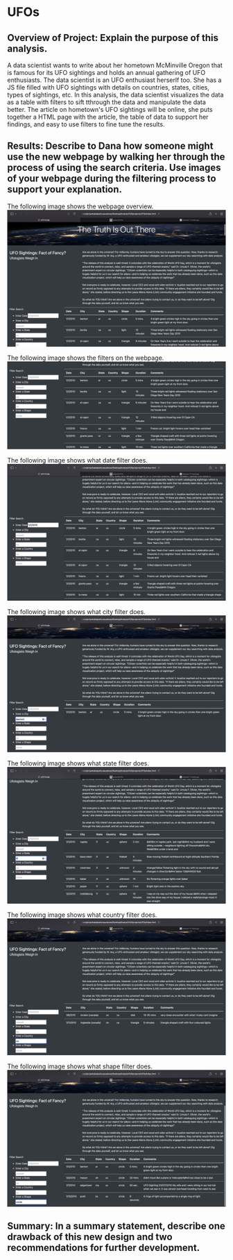 # UFOs

## Overview of Project: Explain the purpose of this analysis.
A data scientist wants to write about her hometown McMinville Oregon that is famous for its UFO sightings and holds an annual gathering of UFO enthusiasts. The data scientist is an UFO enthusiast herserlf too. She has a JS file filled with UFO sightings with details on countries, states, cities, types of sightings, etc. In this analysis, the data scientist visualizes the data as a table with filters to sift tthrough the data and manipulate the data better. The article on hometown's UFO sightings will be online, she puts together a HTML page with the article, the table of data to support her findings, and easy to use filters to fine tune the results.

## Results: Describe to Dana how someone might use the new webpage by walking her through the process of using the search criteria. Use images of your webpage during the filtering process to support your explanation.
The following image shows the webpage overview.
![UFOs_Webpage](https://github.com/preerit/UFOs/blob/main/UFOs_Webpage.png)

The following image shows the filters on the webpage.
![UFOs_filters](https://github.com/preerit/UFOs/blob/main/UFOs_filters.png)

The following image shows what date filter does. 
![UFOs_filter_date](https://github.com/preerit/UFOs/blob/main/UFOs_filter_date.png)

The following image shows what city filter does.
![UFOs_filter_city](https://github.com/preerit/UFOs/blob/main/UFOs_filter_city.png)

The following image shows what state filter does.
![UFOs_filter_state](https://github.com/preerit/UFOs/blob/main/UFOs_filter_state.png)

The following image shows what country filter does.
![UFOs_filter_country](https://github.com/preerit/UFOs/blob/main/UFOs_filter_country.png)

The following image shows what shape filter does.
![UFOs_filter_shape](https://github.com/preerit/UFOs/blob/main/UFOs_filter_shape.png)



## Summary: In a summary statement, describe one drawback of this new design and two recommendations for further development.
